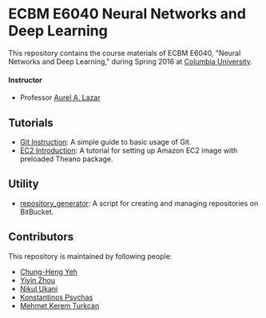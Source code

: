 # ECBM E6040 Neural Networks and Deep Learning
This repository contains the course materials of ECBM E6040,
"Neural Networks and Deep Learning," during Spring 2016 at
[Columbia University](http://www.columbia.edu/).

#### Instructor
* Professor [Aurel A. Lazar](http://www.ee.columbia.edu/~aurel/)

## Tutorials
* [Git Instruction](git_intro.md): A simple guide to basic usage of Git.
* [EC2 Introduction](http://goo.gl/ALIrHi): A tutorial for setting up Amazon EC2 image with preloaded Theano package.

## Utility
* [repository_generator](): A script for creating and managing repositories on BitBucket.

## Contributors
This repository is maintained by following people:

* [Chung-Heng Yeh]()
* [Yiyin Zhou]()
* [Nikul Ukani]()
* [Konstantinos Psychas]()
* [Mehmet Kerem Turkcan]()
